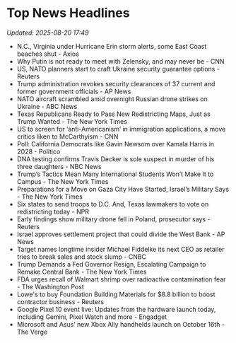 # Top News Headlines

_Updated: 2025-08-20 17:49_

- N.C., Virginia under Hurricane Erin storm alerts, some East Coast beaches shut - Axios
- Why Putin is not ready to meet with Zelensky, and may never be - CNN
- US, NATO planners start to craft Ukraine security guarantee options - Reuters
- Trump administration revokes security clearances of 37 current and former government officials - AP News
- NATO aircraft scrambled amid overnight Russian drone strikes on Ukraine - ABC News
- Texas Republicans Ready to Pass New Redistricting Maps, Just as Trump Wanted - The New York Times
- US to screen for ‘anti-Americanism’ in immigration applications, a move critics liken to McCarthyism - CNN
- Poll: California Democrats like Gavin Newsom over Kamala Harris in 2028 - Politico
- DNA testing confirms Travis Decker is sole suspect in murder of his three daughters - NBC News
- Trump’s Tactics Mean Many International Students Won’t Make It to Campus - The New York Times
- Preparations for a Move on Gaza City Have Started, Israel’s Military Says - The New York Times
- Six states to send troops to D.C. And, Texas lawmakers to vote on redistricting today - NPR
- Early findings show military drone fell in Poland, prosecutor says - Reuters
- Israel approves settlement project that could divide the West Bank - AP News
- Target names longtime insider Michael Fiddelke its next CEO as retailer tries to break sales and stock slump - CNBC
- Trump Demands a Fed Governor Resign, Escalating Campaign to Remake Central Bank - The New York Times
- FDA urges recall of Walmart shrimp over radioactive contamination fear - The Washington Post
- Lowe's to buy Foundation Building Materials for $8.8 billion to boost contractor business - Reuters
- Google Pixel 10 event live: Updates from the hardware launch today, including Gemini, Pixel Watch and more - Engadget
- Microsoft and Asus’ new Xbox Ally handhelds launch on October 16th - The Verge